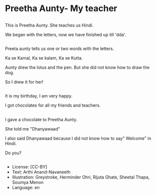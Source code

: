 # Preetha Aunty- My teacher

##
This is Preetha Aunty. She teaches us Hindi.

We began with the letters, now we have finished up till 'dda'.

##
Preeta aunty tells us one or two words with the letters.

Ka se Kamal, Ka se kalam, Ka se Kutta.

Aunty drew the lotus and the pen. But she did not know how to draw the dog.

So I drew it for her!

##
It is my birthday, I am very happy.

I got chocolates for all my friends and teachers.

##
I gave a chocolate to Preetha Aunty.

She told me "Dhanyawaad"

I also said Dhanyawaad because I did not know how to say" Welcome" in Hindi.

Do you?

##
* License: [CC-BY]
* Text: Arthi Anand-Navaneeth
* Illustration: Greystroke, Herminder Ohri, Rijuta Ghate, Sheetal Thapa, Soumya Menon
* Language: en
